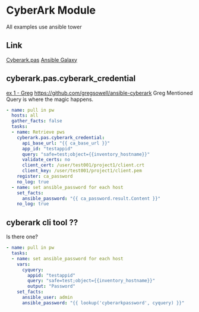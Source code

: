 # CyberArk Module
All examples use ansible tower

## Link
[Cyberark.pas](https://docs.ansible.com/ansible/latest/collections/cyberark/pas/index.html#plugins-in-cyberark-pas)
[Ansible Galaxy](https://github.com/cyberark/ansible-security-automation-collection/blob/master/docs/cyberark_credential.md)

## cyberark.pas.cyberark_credential
[ex 1 - Greg](https://gregsowell.com/?p=6772)
https://github.com/gregsowell/ansible-cyberark
Greg Mentioned Query is where the magic happens.
```yaml
- name: pull in pw
  hosts: all
  gather_facts: false
  tasks:
  - name: Retrieve pws
    cyberark.pas.cyberark_credential:
      api_base_url: "{{ ca_base_url }}"
      app_id: "testappid"
      query: "safe=test;object={{inventory_hostname}}"
      validate_certs: no
      client_cert: /user/test001/project1/client.crt
      client_key: /user/test001/project1/client.pem
    register: ca_password
    no_log: true    
  - name: set ansible_password for each host
    set_facts:      
      ansible_password: "{{ ca_password.result.Content }}"
    no_log: true
```

## cyberark cli tool ??
Is there one?
```yaml
- name: pull in pw
  tasks:
  - name: set ansible_password for each host
    vars: 
      cyquery:
        appid: "testappid"
        query: "safe=test;object={{inventory_hostname}}"
        output: "Password"
    set_facts:
      ansible_user: admin
      ansible_password: "{{ lookup('cyberarkpassword', cyquery) }}"
```


